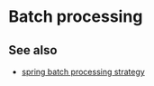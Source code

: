# Batch processing

## See also

- [spring batch processing strategy](https://docs.spring.io/spring-batch/docs/current/reference/html/spring-batch-intro.html#batchProcessingStrategy)
